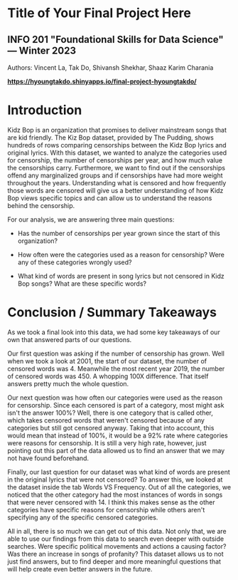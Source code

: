 # Title of Your Final Project Here 
## INFO 201 "Foundational Skills for Data Science" — Winter 2023

Authors: Vincent La, Tak Do, Shivansh Shekhar, Shaaz Karim Charania

**https://hyoungtakdo.shinyapps.io/final-project-hyoungtakdo/**

# Introduction

Kidz Bop is an organization that promises to deliver mainstream songs that are kid friendly. The Kiz Bop dataset, provided by The Pudding, shows hundreds of rows comparing censorships between the Kidz Bop lyrics and original lyrics. With this dataset, we wanted to analyze the categories used for censorship, the number of censorships per year, and how much value the censorships carry. Furthermore, we want to find out if the censorships offend any marginalized groups and if censorships have had more weight throughout the years. Understanding what is censored and how frequently those words are censored will give us a better understanding of how Kidz Bop views specific topics and can allow us to understand the reasons behind the censorship.

For our analysis, we are answering three main questions:

* Has the number of censorships per year grown since the start of this organization?

* How often were the categories used as a reason for censorship? Were any of these categories wrongly used?

* What kind of words are present in song lyrics but not censored in Kidz Bop songs? What are these specific words?

# Conclusion / Summary Takeaways

As we took a final look into this data, we had some key takeaways of our own that answered parts of our questions.

Our first question was asking if the number of censorship has grown. Well when we took a look at 2001, the start of our dataset, the number of censored words was 4. Meanwhile the most recent year 2019, the number of censored words was 450. A whopping 100X difference. That itself answers pretty much the whole question.

Our next question was how often our categories were used as the reason for censorship. Since each censored is part of a category, most might ask isn't the answer 100%? Well, there is one category that is called other, which takes censored words that weren't censored because of any categories but still got censored anyway. Taking that into account, this would mean that instead of 100%, it would be a 92% rate where categories were reasons for censorship. It is still a very high rate, however, just pointing out this part of the data allowed us to find an answer that we may not have found beforehand.

Finally, our last question for our dataset was what kind of words are present in the original lyrics that were not censored? To answer this, we looked at the dataset inside the tab Words VS Frequency. Out of all the categories, we noticed that the other category had the most instances of words in songs that were never censored with 14. I think this makes sense as the other categories have specific reasons for censorship while others aren't specifying any of the specific censored categories.

All in all, there is so much we can get out of this data. Not only that, we are able to use our findings from this data to search even deeper with outside searches. Were specific political movements and actions a causing factor? Was there an increase in songs of profanity? This dataset allows us to not just find answers, but to find deeper and more meaningful questions that will help create even better answers in the future.